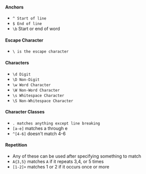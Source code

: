 #### Anchors
* `^ Start of line`
* `$ End of line`
* `\b` Start or end of word

#### Escape Character
* `\ is the escape character`

#### Characters
* `\d Digit`
* `\D Non-Digit`
* `\w Word Character`
* `\W Non-Word Character`
* `\s Whitespace Character`
* `\S Non-Whitespace Character`

#### Character Classes
* `. matches anything except line breaking`
* `[a-e]` matches a through e
* `^[4-6]` doesn't match 4-6

#### Repetition
* Any of these can be used after specifying something to match
* `A{3,5}` matches `A` if it repeats 3,4, or 5 times
* `[1-2]+` matches 1 or 2 if it occurs once or more